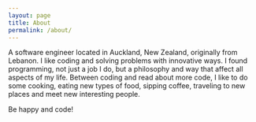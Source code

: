 ```yaml
---
layout: page
title: About
permalink: /about/
---
```


A software engineer located in Auckland, New Zealand, originally from Lebanon. I like coding and solving problems with innovative ways.
I found programming, not just a job I do, but a philosophy and way that affect all aspects of my life.
Between coding and read about more code, I like to do some cooking, eating new types of food, sipping coffee, traveling to new places and meet new interesting people.

Be happy and code!
